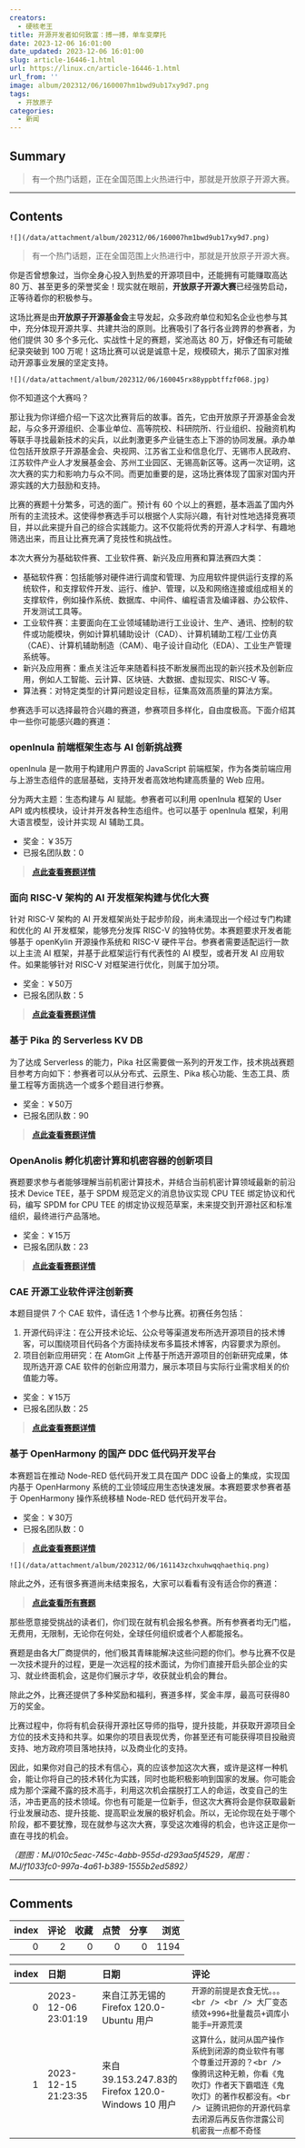 ```yaml
---
creators:
  - 硬核老王
title: 开源开发者如何致富：搏一搏，单车变摩托
date: 2023-12-06 16:01:00
date_updated: 2023-12-06 16:01:00
slug: article-16446-1.html
url: https://linux.cn/article-16446-1.html
url_from: ''
image: album/202312/06/160007hm1bwd9ub17xy9d7.png
tags:
  - 开放原子
categories:
  - 新闻
---
```


## Summary

> 有一个热门话题，正在全国范围上火热进行中，那就是开放原子开源大赛。

***

<!-- more -->

## Contents

`![](/data/attachment/album/202312/06/160007hm1bwd9ub17xy9d7.png)`

> 
> 有一个热门话题，正在全国范围上火热进行中，那就是开放原子开源大赛。
> 
> 
> 

你是否曾想象过，当你全身心投入到热爱的开源项目中，还能拥有可能赚取高达 80 万、甚至更多的荣誉奖金！现实就在眼前，**开放原子开源大赛**已经强势启动，正等待着你的积极参与。

这场比赛是由**开放原子开源基金会**主导发起，众多政府单位和知名企业也参与其中，充分体现开源共享、共建共治的原则。比赛吸引了各行各业跨界的参赛者，为他们提供 30 多个多元化、实战性十足的赛题，奖池高达 80 万，好像还有可能破纪录突破到 100 万呢！这场比赛可以说是诚意十足，规模硕大，揭示了国家对推动开源事业发展的坚定支持。

`![](/data/attachment/album/202312/06/160045rx88yppbtffzf068.jpg)`

你不知道这个大赛吗？

那让我为你详细介绍一下这次比赛背后的故事。首先，它由开放原子开源基金会发起，与众多开源组织、企事业单位、高等院校、科研院所、行业组织、投融资机构等联手寻找最新技术的尖兵，以此刺激更多产业链生态上下游的协同发展。承办单位包括开放原子开源基金会、央视网、江苏省工业和信息化厅、无锡市人民政府、江苏软件产业人才发展基金会、苏州工业园区、无锡高新区等。这再一次证明，这次大赛的实力和影响力与众不同。而更加重要的是，这场比赛体现了国家对国内开源实践的大力鼓励和支持。

比赛的赛题十分繁多，可选的面广。预计有 60 个以上的赛题，基本涵盖了国内外所有的主流技术。这使得参赛选手可以根据个人实际兴趣，有针对性地选择竞赛项目，并以此来提升自己的综合实践能力。这不仅能将优秀的开源人才科学、有趣地筛选出来，而且让比赛充满了竞技性和挑战性。

本次大赛分为基础软件赛、工业软件赛、新兴及应用赛和算法赛四大类：

* 基础软件赛：包括能够对硬件进行调度和管理、为应用软件提供运行支撑的系统软件，和支撑软件开发、运行、维护、管理，以及和网络连接或组成相关的支撑软件，例如操作系统、数据库、中间件、编程语言及编译器、办公软件、开发测试工具等。
* 工业软件赛：主要面向在工业领域辅助进行工业设计、生产、通讯、控制的软件或功能模块，例如计算机辅助设计（CAD）、计算机辅助工程/工业仿真（CAE）、计算机辅助制造（CAM）、电子设计自动化（EDA）、工业生产管理系统等。
* 新兴及应用赛：重点关注近年来随着科技不断发展而出现的新兴技术及创新应用，例如人工智能、云计算、区块链、大数据、虚拟现实、RISC-V 等。
* 算法赛：对特定类型的计算问题设定目标，征集高效高质量的算法方案。

参赛选手可以选择最符合兴趣的赛道，参赛项目多样化，自由度极高。下面介绍其中一些你可能感兴趣的赛道：

### openInula 前端框架生态与 AI 创新挑战赛

openInula 是一款用于构建用户界面的 JavaScript 前端框架，作为各类前端应用与上游生态组件的底层基础，支持开发者高效地构建高质量的 Web 应用。

分为两大主题：生态构建与 AI 赋能。参赛者可以利用 openInula 框架的 User API 或内核模块，设计并开发各种生态组件。也可以基于 openInula 框架，利用大语言模型，设计并实现 AI 辅助工具。

* 奖金：￥35万
* 已报名团队数：0

> 
> **[点此查看赛题详情](https://competition.atomgit.com/competitionInfo?id=1ab7114195f026b679ab8dde037e25f7)**
> 
> 
> 

### 面向 RISC-V 架构的 AI 开发框架构建与优化大赛

针对 RISC-V 架构的 AI 开发框架尚处于起步阶段，尚未涌现出一个经过专门构建和优化的 AI 开发框架，能够充分发挥 RISC-V 的独特优势。本赛题要求开发者能够基于 openKylin 开源操作系统和 RISC-V 硬件平台。参赛者需要适配运行一款以上主流 AI 框架，并基于此框架运行有代表性的 AI 模型，或者开发 AI 应用软件。如果能够针对 RISC-V 对框架进行优化，则属于加分项。

* 奖金：￥50万
* 已报名团队数：5

> 
> **[点此查看赛题详情](https://competition.atomgit.com/competitionInfo?id=4a4c42151e522fcedd60be88cd0d2aec)**
> 
> 
> 

### 基于 Pika 的 Serverless KV DB

为了达成 Serverless 的能力，Pika 社区需要做一系列的开发工作，技术挑战赛题目参考方向如下：参赛者可以从分布式、云原生、Pika 核心功能、生态工具、质量工程等方面挑选一个或多个题目进行参赛。

* 奖金：￥50万
* 已报名团队数：90

> 
> **[点此查看赛题详情](https://competition.atomgit.com/competitionInfo?id=8954fc80481711eeb9c0eb26c552c0c4)**
> 
> 
> 

### OpenAnolis 孵化机密计算和机密容器的创新项目

赛题要求参与者能够理解当前机密计算技术，并结合当前机密计算领域最新的前沿技术 Device TEE，基于 SPDM 规范定义的消息协议实现 CPU TEE 绑定协议和代码，编写 SPDM for CPU TEE 的绑定协议规范草案，未来提交到开源社区和标准组织，最终进行产品落地。

* 奖金：￥15万
* 已报名团队数：23

> 
> **[点此查看赛题详情](https://competition.atomgit.com/competitionInfo?id=8aff7160f0a511ed99d49fc42bfa011c)**
> 
> 
> 

### CAE 开源工业软件评注创新赛

本题目提供 7 个 CAE 软件，请任选 1 个参与比赛。初赛任务包括：

1. 开源代码评注：在公开技术论坛、公众号等渠道发布所选开源项目的技术博客，可以围绕项目代码各个方面持续发布多篇技术博客，内容要求为原创。
2. 项目创新应用研究：在 AtomGit 上传基于所选开源项目的创新研究成果，体现所选开源 CAE 软件的创新应用潜力，展示本项目与实际行业需求相关的价值能力等。

* 奖金：￥15万
* 已报名团队数：25

> 
> **[点此查看赛题详情](https://competition.atomgit.com/competitionInfo?id=53a9da50480911eeb9c0eb26c552c0c4)**
> 
> 
> 

### 基于 OpenHarmony 的国产 DDC 低代码开发平台

本赛题旨在推动 Node-RED 低代码开发工具在国产 DDC 设备上的集成，实现国内基于 OpenHarmony 系统的工业领域应用生态快速发展。本赛题要求参赛者基于 OpenHarmony 操作系统移植 Node-RED 低代码开发平台。

* 奖金：￥30万
* 已报名团队数：0

> 
> **[点此查看赛题详情](https://competition.atomgit.com/competitionInfo?id=33279de7d91c5ed7fcec024f010f953f)**
> 
> 
> 

`![](/data/attachment/album/202312/06/161143zchxuhwqqhaethiq.png)`

除此之外，还有很多赛道尚未结束报名，大家可以看看有没有适合你的赛道：

> 
> **[点此查看所有赛题](https://competition.atomgit.com/competition)**
> 
> 
> 

那些愿意接受挑战的读者们，你们现在就有机会报名参赛。所有参赛者均无门槛，无费用，无限制，无论你在何处，全球任何组织或者个人都能报名。

赛题是由各大厂商提供的，他们极其青睐能解决这些问题的你们。参与比赛不仅是一次技术提升的过程，更是一次远程的技术面试，为你们直接开启头部企业的实习、就业终面机会，这是你们展示才华，收获就业机会的舞台。

除此之外，比赛还提供了多种奖励和福利，赛道多样，奖金丰厚，最高可获得80万的奖金。

比赛过程中，你将有机会获得开源社区导师的指导，提升技能，并获取开源项目全方位的技术支持和共享。如果你的项目表现优秀，你甚至还有可能获得项目投融资支持、地方政府项目落地扶持，以及商业化的支持。

因此，如果你对自己的技术有信心，真的应该参加这次大赛，或许是这样一种机会，能让你将自己的技术转化为实践，同时也能积极影响到国家的发展。你可能会成为那个深藏不露的技术高手，利用这次机会摆脱打工人的命运，改变自己的生活，冲击更高的技术领域。你也有可能是一位新手，但这次大赛将会是你获取最新行业发展动态、提升技能、提高职业发展的极好机会。所以，无论你现在处于哪个阶段，都不要犹豫，现在就参与这次大赛，享受这次难得的机会，也许这正是你一直在寻找的机会。

*（题图：MJ/010c5eac-745c-4abb-955d-d293aa5f4529，尾图：MJ/f1033fc0-997a-4a61-b389-1555b2ed5892）*

***

## Comments


|   index |   评论 |   收藏 |   点赞 |   分享 |   浏览 |
|--------:|-------:|-------:|-------:|-------:|-------:|
|       0 |      2 |      0 |      0 |      0 |   1194 |

|   index | 日期                | 日期                                              | 评论                                                                                                                                                                                                                   |
|--------:|:--------------------|:--------------------------------------------------|:-----------------------------------------------------------------------------------------------------------------------------------------------------------------------------------------------------------------------|
|       0 | 2023-12-06 23:01:19 | 来自江苏无锡的 Firefox 120.0-Ubuntu 用户          | `开源的前提是衣食无忧。。。<br /> <br /> 大厂变态绩效+996+批量裁员+调库小能手=开源荒漠`                                                                                                                                |
|       1 | 2023-12-15 21:23:35 | 来自39.153.247.83的 Firefox 120.0-Windows 10 用户 | `这算什么，就问从国产操作系统到闭源的商业软件有哪个尊重过开源的？<br /> 像腾讯这种无赖，你看《鬼吹灯》作者天下霸唱连《鬼吹灯》的著作权都没有。<br /> 证腾讯把你的开源代码拿去闭源后再反告你泄露公司机密我一点都不奇怪` |
